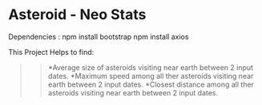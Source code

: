 # Asteroid - Neo Stats

Dependencies :
npm install bootstrap
npm install axios

This Project Helps to find:
>> *Average size of asteroids visiting near earth between 2 input dates.
>> *Maximum speed among all ther asteroids visiting near earth between 2 input dates.
>> *Closest distance among all ther asteroids visiting near earth between 2 input dates.

